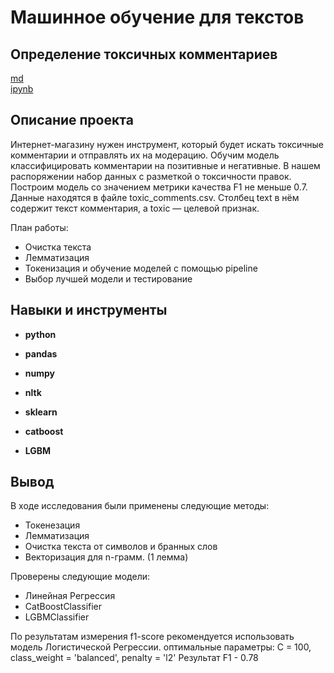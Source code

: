 # Машинное обучение для текстов
## Определение токсичных комментариев


[md](https://github.com/MironRodionoff/yandex_practicum/blob/main/Project_12/README.md)    
[ipynb](https://github.com/MironRodionoff/yandex_practicum/blob/main/Project_12/Project_12.ipynb)

## Описание проекта

Интернет-магазину нужен инструмент, который будет искать токсичные комментарии и отправлять их на модерацию.
Обучим модель классифицировать комментарии на позитивные и негативные. В нашем распоряжении набор данных с разметкой о токсичности правок.
Построим модель со значением метрики качества F1 не меньше 0.7.
Данные находятся в файле toxic_comments.csv. Столбец text в нём содержит текст комментария, а toxic — целевой признак.


План работы:
* Очистка текста
* Лемматизация
* Токенизация и обучение моделей с помощью pipeline
* Выбор лучшей модели и тестирование

## Навыки и инструменты

- **python**
- **pandas**
- **numpy**
- **nltk**
- **sklearn**

- **catboost**
- **LGBM**  

## Вывод

В ходе исследования были применены следующие методы:

* Токенезация
* Лемматизация
* Очистка текста от символов и бранных слов
* Векторизация для n-грамм. (1 леммa)
  
Проверены следующие модели:

* Линейная Регрессия
* CatBoostClassifier
* LGBMClassifier

По результатам измерения f1-score рекомендуется использовать модель Логистической Регрессии.
оптимальные параметры: С = 100, class_weight = 'balanced', penalty = 'l2' Результат F1 - 0.78

